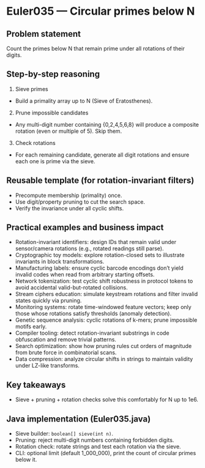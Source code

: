 # Euler035 — Circular primes below N

## Problem statement

Count the primes below N that remain prime under all rotations of their digits.

## Step-by-step reasoning

1) Sieve primes
- Build a primality array up to N (Sieve of Eratosthenes).

2) Prune impossible candidates
- Any multi-digit number containing {0,2,4,5,6,8} will produce a composite rotation (even or multiple of 5). Skip them.

3) Check rotations
- For each remaining candidate, generate all digit rotations and ensure each one is prime via the sieve.

## Reusable template (for rotation-invariant filters)

- Precompute membership (primality) once.
- Use digit/property pruning to cut the search space.
- Verify the invariance under all cyclic shifts.

## Practical examples and business impact

- Rotation-invariant identifiers: design IDs that remain valid under sensor/camera rotations (e.g., rotated readings still parse).
- Cryptographic toy models: explore rotation-closed sets to illustrate invariants in block transformations.
- Manufacturing labels: ensure cyclic barcode encodings don’t yield invalid codes when read from arbitrary starting offsets.
- Network tokenization: test cyclic shift robustness in protocol tokens to avoid accidental valid-but-rotated collisions.
- Stream ciphers education: simulate keystream rotations and filter invalid states quickly via pruning.
- Monitoring systems: rotate time-windowed feature vectors; keep only those whose rotations satisfy thresholds (anomaly detection).
- Genetic sequence analysis: cyclic rotations of k-mers; prune impossible motifs early.
- Compiler tooling: detect rotation-invariant substrings in code obfuscation and remove trivial patterns.
- Search optimization: show how pruning rules cut orders of magnitude from brute force in combinatorial scans.
- Data compression: analyze circular shifts in strings to maintain validity under LZ-like transforms.

## Key takeaways

- Sieve + pruning + rotation checks solve this comfortably for N up to 1e6.

## Java implementation (Euler035.java)

- Sieve builder: `boolean[] sieve(int n)`.
- Pruning: reject multi-digit numbers containing forbidden digits.
- Rotation check: rotate strings and test each rotation via the sieve.
- CLI: optional limit (default 1_000_000), print the count of circular primes below it.
